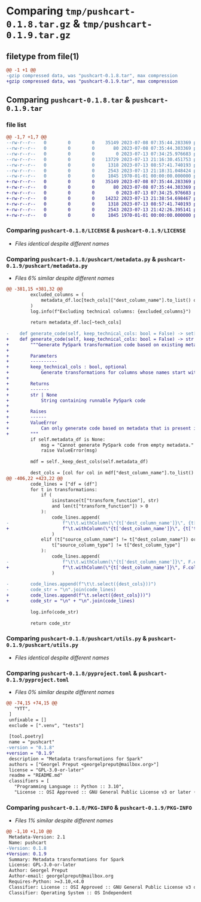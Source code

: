 # Comparing `tmp/pushcart-0.1.8.tar.gz` & `tmp/pushcart-0.1.9.tar.gz`

## filetype from file(1)

```diff
@@ -1 +1 @@
-gzip compressed data, was "pushcart-0.1.8.tar", max compression
+gzip compressed data, was "pushcart-0.1.9.tar", max compression
```

## Comparing `pushcart-0.1.8.tar` & `pushcart-0.1.9.tar`

### file list

```diff
@@ -1,7 +1,7 @@
--rw-r--r--   0        0        0    35149 2023-07-08 07:35:44.283369 pushcart-0.1.8/LICENSE
--rw-r--r--   0        0        0       80 2023-07-08 07:35:44.303369 pushcart-0.1.8/README.md
--rw-r--r--   0        0        0        0 2023-07-13 07:34:25.976683 pushcart-0.1.8/pushcart/__init__.py
--rw-r--r--   0        0        0    13729 2023-07-13 21:16:30.451753 pushcart-0.1.8/pushcart/metadata.py
--rw-r--r--   0        0        0     1318 2023-07-13 08:57:41.740193 pushcart-0.1.8/pushcart/utils.py
--rw-r--r--   0        0        0     2543 2023-07-13 21:18:31.048424 pushcart-0.1.8/pyproject.toml
--rw-r--r--   0        0        0     1045 1970-01-01 00:00:00.000000 pushcart-0.1.8/PKG-INFO
+-rw-r--r--   0        0        0    35149 2023-07-08 07:35:44.283369 pushcart-0.1.9/LICENSE
+-rw-r--r--   0        0        0       80 2023-07-08 07:35:44.303369 pushcart-0.1.9/README.md
+-rw-r--r--   0        0        0        0 2023-07-13 07:34:25.976683 pushcart-0.1.9/pushcart/__init__.py
+-rw-r--r--   0        0        0    14232 2023-07-13 21:38:54.698467 pushcart-0.1.9/pushcart/metadata.py
+-rw-r--r--   0        0        0     1318 2023-07-13 08:57:41.740193 pushcart-0.1.9/pushcart/utils.py
+-rw-r--r--   0        0        0     2543 2023-07-13 21:42:26.395141 pushcart-0.1.9/pyproject.toml
+-rw-r--r--   0        0        0     1045 1970-01-01 00:00:00.000000 pushcart-0.1.9/PKG-INFO
```

### Comparing `pushcart-0.1.8/LICENSE` & `pushcart-0.1.9/LICENSE`

 * *Files identical despite different names*

### Comparing `pushcart-0.1.8/pushcart/metadata.py` & `pushcart-0.1.9/pushcart/metadata.py`

 * *Files 6% similar despite different names*

```diff
@@ -381,15 +381,32 @@
         excluded_columns = (
             metadata_df.loc[tech_cols]["dest_column_name"].to_list() or None
         )
         log.info(f"Excluding technical columns: {excluded_columns}")
 
         return metadata_df.loc[~tech_cols]
 
-    def generate_code(self, keep_technical_cols: bool = False) -> set[str] | None:
+    def generate_code(self, keep_technical_cols: bool = False) -> str | None:
+        """Generate PySpark transformation code based on existing metadata.
+
+        Parameters
+        ----------
+        keep_technical_cols : bool, optional
+            Generate transformations for columns whose names start with underscore, by default False
+
+        Returns
+        -------
+        str | None
+            String containing runnable PySpark code
+
+        Raises
+        ------
+        ValueError
+            Can only generate code based on metadata that is present in memory.
+        """
         if self.metadata_df is None:
             msg = "Cannot generate PySpark code from empty metadata."
             raise ValueError(msg)
 
         mdf = self._keep_dest_cols(self.metadata_df)
 
         dest_cols = [col for col in mdf["dest_column_name"].to_list() if col] or None
@@ -406,22 +423,22 @@
         code_lines = ["df = (df"]
         for t in transformations:
             if (
                 isinstance(t["transform_function"], str)
                 and len(t["transform_function"]) > 0
             ):
                 code_lines.append(
-                    f"\t\t.withColumn(\"{t['dest_column_name']}\", {t['transform_function']})",
+                    f"\t.withColumn(\"{t['dest_column_name']}\", {t['transform_function']})",
                 )
             elif (t["source_column_name"] != t["dest_column_name"]) or (
                 t["source_column_type"] != t["dest_column_type"]
             ):
                 code_lines.append(
-                    f"\t\t.withColumn(\"{t['dest_column_name']}\", F.col(\"{t['source_column_name']}\").cast(\"{t['dest_column_type']}\"))",
+                    f"\t.withColumn(\"{t['dest_column_name']}\", F.col(\"{t['source_column_name']}\").cast(\"{t['dest_column_type']}\"))",
                 )
 
-        code_lines.append(f"\t\t.select({dest_cols}))")
-        code_str = "\n".join(code_lines)
+        code_lines.append(f"\t.select({dest_cols}))")
+        code_str = "\n" + "\n".join(code_lines)
 
         log.info(code_str)
 
         return code_str
```

### Comparing `pushcart-0.1.8/pushcart/utils.py` & `pushcart-0.1.9/pushcart/utils.py`

 * *Files identical despite different names*

### Comparing `pushcart-0.1.8/pyproject.toml` & `pushcart-0.1.9/pyproject.toml`

 * *Files 0% similar despite different names*

```diff
@@ -74,15 +74,15 @@
   "YTT",
 ]
 unfixable = []
 exclude = [".venv", "tests"]
 
 [tool.poetry]
 name = "pushcart"
-version = "0.1.8"
+version = "0.1.9"
 description = "Metadata transformations for Spark"
 authors = ["Georgel Preput <georgelpreput@mailbox.org>"]
 license = "GPL-3.0-or-later"
 readme = "README.md"
 classifiers = [
   "Programming Language :: Python :: 3.10",
   "License :: OSI Approved :: GNU General Public License v3 or later (GPLv3+)",
```

### Comparing `pushcart-0.1.8/PKG-INFO` & `pushcart-0.1.9/PKG-INFO`

 * *Files 1% similar despite different names*

```diff
@@ -1,10 +1,10 @@
 Metadata-Version: 2.1
 Name: pushcart
-Version: 0.1.8
+Version: 0.1.9
 Summary: Metadata transformations for Spark
 License: GPL-3.0-or-later
 Author: Georgel Preput
 Author-email: georgelpreput@mailbox.org
 Requires-Python: >=3.10,<4.0
 Classifier: License :: OSI Approved :: GNU General Public License v3 or later (GPLv3+)
 Classifier: Operating System :: OS Independent
```

